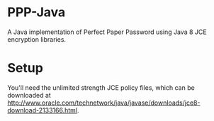 # PPP-Java
A Java implementation of Perfect Paper Password using Java 8 JCE encryption libraries.

# Setup
You'll need the unlimited strength JCE policy files, which can be downloaded at http://www.oracle.com/technetwork/java/javase/downloads/jce8-download-2133166.html.
